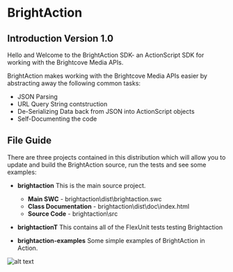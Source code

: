 # BrightAction

## Introduction Version 1.0
Hello and Welcome to the BrightAction SDK- an ActionScript SDK for working with the Brightcove Media APIs.

BrightAction makes working with the Brightcove Media APIs easier by abstracting away the following common tasks:

* JSON Parsing
* URL Query String contstruction
* De-Serializing Data back from JSON into ActionScript objects
* Self-Documenting the code

## File Guide
There are three projects contained in this distribution which will allow you to update and build the BrightAction source, run the tests and see some examples:

* **brightaction**
This is the main source project.
    * **Main SWC** - brightaction\dist\brightaction.swc
    * **Class Documentation** - brightaction\dist\doc\index.html
    * **Source Code** - brightaction\src
       
* **brightactionT**
This contains all of the FlexUnit tests testing Brightaction

* **brightaction-examples**
Some simple examples of BrightAction in Action. 

![alt text](http://allenmanning.com/images/brightaction/BrightAction.PNG "BrightAction")
